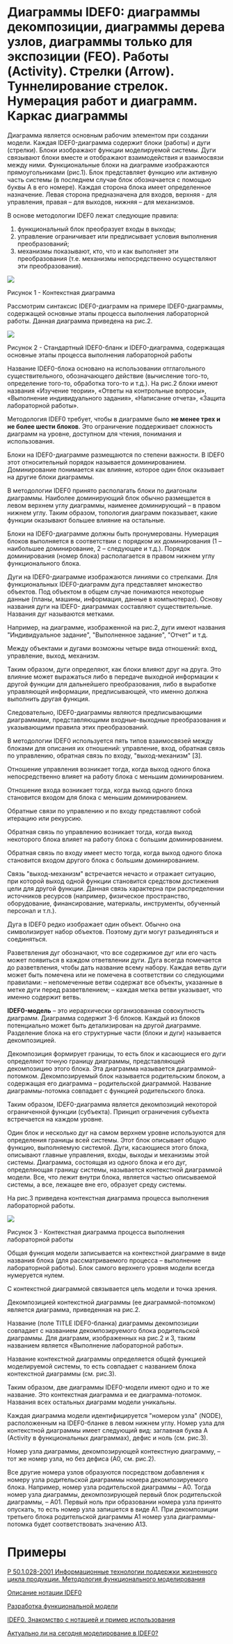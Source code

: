# Диаграммы IDEF0: диаграммы декомпозиции, диаграммы дерева узлов, диаграммы только для экспозиции (FEO). Работы (Activity). Стрелки (Arrow). Туннелирование стрелок. Нумерация работ и диаграмм. Каркас диаграммы

Диаграмма является основным рабочим элементом при создании модели. Каждая IDEF0-диаграмма содержит блоки (работы) и дуги (стрелки). Блоки изображают функции моделируемой системы. Дуги связывают блоки вместе и
отображают взаимодействия и взаимосвязи между ними. Функциональные блоки на диаграмме изображаются прямоугольниками (рис.1). Блок представляет функцию или активную часть системы (в последнем
случае блок обозначается с помощью буквы А в его номере). Каждая сторона блока имеет определенное назначение. Левая сторона предназначена для входов, верхняя - для управления, правая – для выходов,
нижняя – для механизмов. 

В основе методологии IDEF0 лежат следующие правила:
1. функциональный блок преобразует входы в выходы;
2. управление ограничивает или предписывает условия выполнения преобразований;
3. механизмы показывают, кто, что и как выполняет эти преобразования (т.е. механизмы непосредственно осуществляют эти преобразования).

![](https://github.com/plyusninaEV/PM05/blob/main/designing/image014.gif)

Рисунок 1 - Контекстная диаграмма

Рассмотрим синтаксис IDEF0-диаграмм на примере IDEF0-диаграммы, содержащей основные этапы процесса выполнения лабораторной работы. Данная диаграмма приведена на рис.2.

![](https://github.com/plyusninaEV/PM05/blob/main/designing/1.png)

Рисунок 2 - Стандартный IDEF0-бланк и IDEF0-диаграмма, содержащая основные этапы процесса выполнения лабораторной работы

Название IDEF0-блока основано на использовании отглагольного существительного, обозначающего действие (вычисление того-то, определение того-то, обработка того-то и т.д.). На рис.2 блоки имеют названия «Изучение теории», «Ответы на контрольные вопросы», «Выполнение индивидуального задания», «Написание  отчета», «Защита лабораторной работы».

Методология IDEF0 требует, чтобы в диаграмме было **не менее трех и не более шести блоков**. Это ограничение поддерживает сложность диаграмм на уровне, доступном для чтения, понимания и использования.

Блоки на IDEF0-диаграмме размещаются по степени важности. В IDEF0 этот относительный порядок называется доминированием. Доминирование понимается как влияние, которое один блок оказывает на другие блоки диаграммы. 

В методологии IDEF0 принято располагать блоки по диагонали диаграммы. Наиболее доминирующий блок обычно размещается в левом верхнем углу диаграммы, наименее доминирующий – в правом нижнем углу. Таким образом, топология диаграмм показывает, какие функции оказывают большее влияние на остальные.

Блоки на IDEF0-диаграмме должны быть пронумерованы. Нумерация блоков выполняется в соответствии с порядком их доминирования (1 – наибольшее доминирование, 2 – следующее и т.д.). Порядок доминирования (номер блока) располагается в правом нижнем углу функционального блока.

Дуги на IDEF0-диаграмме изображаются линиями со стрелками. Для функциональных IDEF0-диаграмм дуга представляет множество объектов. Под объектом в общем случае понимаются некоторые данные (планы, машины, информация, данные в компьютерах). Основу названия дуги на IDEF0- диаграммах составляют существительные. Названия дуг называются метками.

Например, на диаграмме, изображенной на рис.2, дуги имеют названия "Индивидуальное задание", "Выполненное задание", "Отчет" и т.д.

Между объектами и дугами возможны четыре вида отношений: вход, управление, выход, механизм.

Таким образом, дуги определяют, как блоки влияют друг на друга. Это влияние может выражаться либо в передаче выходной информации к другой функции для дальнейшего преобразования, либо в выработке управляющей информации, предписывающей, что именно должна выполнить другая функция.

Следовательно, IDEF0-диаграммы являются предписывающими диаграммами, представляющими входные-выходные преобразования и указывающими правила этих преобразований.
 
В методологии IDEF0 используется пять типов взаимосвязей между блоками для описания их отношений: управление, вход, обратная связь по управлению, обратная связь по входу, "выход-механизм" [3].

Отношение управления возникает тогда, когда выход одного блока непосредственно влияет на работу блока с меньшим доминированием.

Отношение входа возникает тогда, когда выход одного блока становится входом для блока с меньшим доминированием.

Обратные связи по управлению и по входу представляют собой итерацию или рекурсию.

Обратная связь по управлению возникает тогда, когда выход некоторого блока влияет на работу блока с большим доминированием.

Обратная связь по входу имеет место тогда, когда выход одного блока становится входом другого блока с большим доминированием.

Связь "выход-механизм" встречается нечасто и отражает ситуацию, при которой выход одной функции становится средством достижения цели для другой функции. Данная связь характерна при распределении источников ресурсов (например, физическое пространство, оборудование, финансирование, материалы, инструменты, обученный персонал и т.п.).

Дуга в IDEF0 редко изображает один объект. Обычно она символизирует набор объектов. Поэтому дуги могут разъединяться и соединяться.

Разветвления дуг обозначают, что все содержимое дуг или его часть может появиться в каждом ответвлении дуги. Дуга всегда помечается до разветвления, чтобы дать название всему набору. Каждая ветвь дуги может быть помечена или не помечена в соответствии со следующими правилами:
– непомеченные ветви содержат все объекты, указанные в метке дуги
перед разветвлением;
– каждая метка ветви указывает, что именно содержит ветвь.

**IDEF0-модель** – это иерархически организованная совокупность диаграмм. Диаграмма содержит 3-6 блоков. Каждый из блоков потенциально может быть
детализирован на другой диаграмме. Разделение блока на его структурные части (блоки и дуги) называется декомпозицией.

Декомпозиция формирует границы, то есть блок и касающиеся его дуги определяют точную границу диаграммы, представляющей декомпозицию этого
блока. Эта диаграмма называется диаграммой-потомком. Декомпозируемый блок называется родительским блоком, а содержащая его диаграмма – родительской диаграммой. Название диаграммы-потомка совпадает с функцией родительского блока.

Таким образом, IDEF0-диаграмма является декомпозиций некоторой ограниченной функции (субъекта). Принцип ограничения субъекта встречается
на каждом уровне.

Один блок и несколько дуг на самом верхнем уровне используются для определения границы всей системы. Этот блок описывает общую функцию, выполняемую системой. Дуги, касающиеся этого блока, описывают главные управления, входы, выходы и механизмы этой системы. Диаграмма, состоящая из одного блока и его дуг, определяющая границу системы, называется контекстной диаграммой модели. Все, что лежит внутри блока, является частью описываемой системы, а все, лежащее вне его, образует среду системы.

На рис.3 приведена контекстная диаграмма процесса выполнения лабораторной работы.

![](https://github.com/plyusninaEV/PM05/blob/main/designing/2.png)

Рисунок 3 - Контекстная диаграмма процесса выполнения лабораторной работы

Общая функция модели записывается на контекстной диаграмме в виде названия блока (для рассматриваемого процесса – выполнение лабораторной работы). Блок самого верхнего уровня модели всегда нумеруется нулем.

С контекстной диаграммой связывается цель модели и точка зрения.

Декомпозицией контекстной диаграммы (ее диаграммой-потомком) является диаграмма, приведенная на рис.2.

Название (поле TITLE IDEF0-бланка) диаграммы декомпозиции совпадает с названием декомпозируемого блока родительской диаграммы. Для диаграмм, изображенных на рис.2 и 3, таким названием является «Выполнение лабораторной работы».

Название контекстной диаграммы определяется общей функцией моделируемой системы, то есть совпадает с названием блока контекстной диаграммы (см. рис.3).

Таким образом, две диаграммы IDEF0-модели имеют одно и то же название. Это контекстная диаграмма и ее диаграмма-потомок. Названия всех остальных диаграмм модели уникальны.

Каждая диаграмма модели идентифицируется "номером узла" (NODE), расположенным на IDEF0-бланке в левом нижнем углу. Номер узла для контекстной диаграммы имеет следующий вид: заглавная буква A (Activity в функциональных диаграммах), дефис и ноль (см. рис.3).

Номер узла диаграммы, декомпозирующей контекстную диаграмму, – тот же номер узла, но без дефиса (A0, см. рис.2).

Все другие номера узлов образуются посредством добавления к номеру узла родительской диаграммы номера декомпозируемого блока. Например, номер узла родительской диаграммы – A0. Тогда номер узла диаграммы, декомпозирующей первый блок родительской диаграммы, – A01. Первый ноль при образовании номера узла принято опускать, то есть номер узла запишется в виде A1. При декомпозиции третьего блока родительской диаграммы A1 номер узла диаграммы-потомка будет соответствовать значению A13.


# Примеры

[Р 50.1.028-2001 Информационные технологии поддержки жизненного цикла продукции. Методология функционального моделирования](https://znaytovar.ru/gost/2/R_5010282001_Informacionnye_te.html)

[Описание нотации IDEF0](https://micro-solution.ru/bp-know/regulation/IDEF0)

[Разработка функциональной модели](https://www.sites.google.com/site/anisimovkhv/learning/pris/lecture/tema6/tema6_2)

[IDEF0. Знакомство с нотацией и пример использования](https://trinion.org/blog/idef0-znakomstvo-s-notaciey-i-primer-ispolzovaniya?ysclid=l8ptey15ww500475301)

[Актуально ли на сегодня моделирование в IDEF0?](http://projectimo.ru/biznes-processy/idef0.html?ysclid=l8pth0nlr2982426812)
